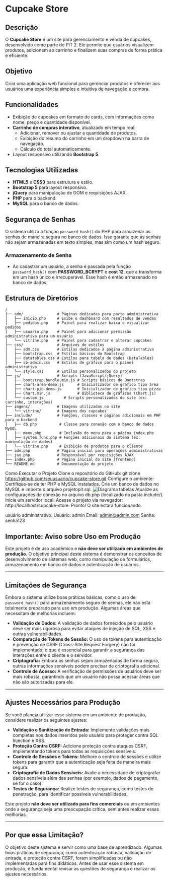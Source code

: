 # Cupcake Store

## Descrição
O **Cupcake Store** é um site para gerenciamento e venda de cupcakes, desenvolvido como parte do PIT 2. Ele permite que usuários visualizem produtos, adicionem ao carrinho e finalizem suas compras de forma prática e eficiente.

## Objetivo
Criar uma aplicação web funcional para gerenciar produtos e oferecer aos usuários uma experiência simples e intuitiva de navegação e compra.

## Funcionalidades
- Exibição de cupcakes em formato de cards, com informações como nome, preço e quantidade disponível.
- **Carrinho de compras interativo**, atualizado em tempo real:
  - Adicionar, remover ou ajustar a quantidade de produtos.
  - Exibição do resumo do carrinho em um dropdown na barra de navegação.
  - Cálculo do total automaticamente.
- Layout responsivo utilizando **Bootstrap 5**.

## Tecnologias Utilizadas
- **HTML5** e **CSS3** para estrutura e estilo.
- **Bootstrap 5** para layout responsivo.
- **jQuery** para manipulação de DOM e requisições AJAX.
- **PHP** para o backend.
- **MySQL** para o banco de dados.

## Segurança de Senhas
O sistema utiliza a função `password_hash()` do PHP para armazenar as senhas de maneira segura no banco de dados. Isso garante que as senhas não sejam armazenadas em texto simples, mas sim como um hash seguro.

### Armazenamento de Senha
- Ao cadastrar um usuário, a senha é passada pela função `password_hash()` com **PASSWORD_BCRYPT** e **cost 12**, que a transforma em um hash único e irrecuperável. Esse hash é então armazenado no banco de dados.

## Estrutura de Diretórios

```plaintext
/
├── adm/               # Páginas dedicadas para parte administrativa
│   ├── inicio.php     # Exibe o dashboard com resultados de vendas
│   ├── pedidos.php    # Painel para realizar baixa e visualizar pedidos
│   ├── usuario.php    # Painel para adicionar permissão administrativa para um usuário
│   └── vitrine.php    # Painel para cadastrar e alterar cupcakes
├── css/               # Arquivos de estilos
│   ├── adm.css        # Estilos dedicados à página administrativa
│   ├── bootstrap.css  # Estilos básicos do Bootstrap
│   ├── datatables.css # Estilos para tabela de dados (DataTables)
│   ├── sb-admin.css   # Estilos de gráfico para o painel administrativo
│   └── style.css      # Estilos personalizados do projeto
├── js/                # Scripts (JavaScript/jQuery)
│   ├── bootstrap.bundle.min.js # Scripts básicos do Bootstrap
│   ├── chart-area-demo.js      # Inicializador de gráfico tipo área
│   ├── chart-pie-demo.js       # Inicializador de gráfico tipo pizza
│   ├── Chart.min.js            # Biblioteca de gráficos (Chart.js)
│   └── custom.js         # Scripts personalizados do site (ex: carrinho, interações)
├── imgens/            # Imagens utilizadas no site
│   └── vitrine/       # Imagens dos cupcakes
├── include/           # Funções, classes e páginas adicionais em PHP para o backend
│   ├── db.php          # Classe para conexão com o banco de dados MySQL
│   ├── menu.php        # Inclusão do menu para a página index.php
│   ├── system.func.php # Funções adicionais do sistema (ex: manipulação de dados)
│   └── vitrine.php     # Exibição de produtos para o cliente
├── adm.php            # Página inicial para operações administrativas
├── jax.php            # Responsável por requisições AJAX
├── index.php          # Página inicial do site (frontend)
└── README.md          # Documentação do projeto
```


Como Executar o Projeto
Clone o repositório do GitHub:
git clone https://github.com/seuusuario/cupcake-store.git
Configure o ambiente:
Certifique-se de ter PHP e MySQL instalados.
Crie um banco de dados no MySQL e importe o arquivo projetopit.sql.
![Diagrama tabelas](https://ibb.co/pxPwmV3)
Atualize as configurações de conexão no arquivo db.php (localizado na pasta include/).
Inicie um servidor local:
Acesse o projeto via navegador: http://localhost/cupcake-store.
Pronto! O site estará funcionando.

usuário administrativo.
Usuário: admin
Email: admin@admin.com
Senha: senha123


## Importante: Aviso sobre Uso em Produção

Este projeto é de uso acadêmico e **não deve ser utilizado em ambientes de produção**. O objetivo principal deste sistema é demonstrar os conceitos de desenvolvimento de sistemas web, como manipulação de formulários, armazenamento em banco de dados e autenticação de usuários.

---

## Limitações de Segurança

Embora o sistema utilize boas práticas básicas, como o uso de `password_hash()` para armazenamento seguro de senhas, ele não está totalmente preparado para uso em produção. Algumas áreas que necessitam de melhorias incluem:

- **Validação de Dados:** A validação de dados fornecidos pelo usuário deve ser mais rigorosa para evitar ataques de injeção de SQL, XSS e outras vulnerabilidades.
- **Comparação de Tokens de Sessão:** O uso de tokens para autenticação e prevenção de CSRF (Cross-Site Request Forgery) não foi implementado, o que é essencial para garantir a segurança das interações entre o cliente e o servidor.
- **Criptografia:** Embora as senhas sejam armazenadas de forma segura, outras informações sensíveis podem precisar de criptografia adicional.
- **Controle de Acesso:** A verificação de permissões de usuários deve ser mais robusta, garantindo que um usuário não possa acessar áreas que não são autorizadas para ele.

---

## Ajustes Necessários para Produção

Se você planeja utilizar esse sistema em um ambiente de produção, considere realizar os seguintes ajustes:

- **Validação e Sanitização de Entrada:** Implemente validações mais completas nos dados inseridos pelo usuário para proteger contra SQL Injection e XSS.
- **Proteção Contra CSRF:** Adicione proteção contra ataques CSRF, implementando tokens para todas as requisições sensíveis.
- **Controle de Sessões e Tokens:** Melhore o controle de sessões e utilize tokens para garantir que a autenticação seja feita de maneira mais segura.
- **Criptografia de Dados Sensíveis:** Avalie a necessidade de criptografar dados sensíveis além das senhas (por exemplo, dados de pagamento, se for o caso).
- **Testes de Segurança:** Realize testes de segurança, como testes de penetração, para identificar possíveis vulnerabilidades.

Este projeto **não deve ser utilizado para fins comerciais** ou em ambientes onde a segurança seja uma preocupação crítica, sem antes realizar essas melhorias.

---

## Por que essa Limitação?

O objetivo deste sistema é servir como uma base de aprendizado. Algumas boas práticas de segurança, como autenticação robusta, validação de entrada, e proteção contra CSRF, foram simplificadas ou não implementadas para fins didáticos. Antes de usar esse sistema em produção, é fundamental revisar as questões de segurança e realizar os ajustes necessários.

